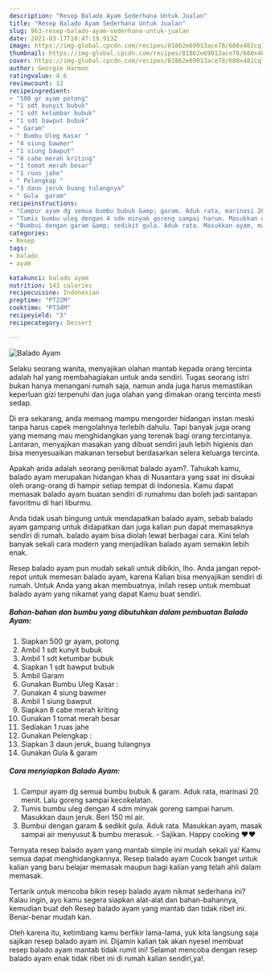 ```yaml
---
description: "Resep Balado Ayam Sederhana Untuk Jualan"
title: "Resep Balado Ayam Sederhana Untuk Jualan"
slug: 963-resep-balado-ayam-sederhana-untuk-jualan
date: 2021-03-17T10:47:19.913Z
image: https://img-global.cpcdn.com/recipes/81862e69013ace78/680x482cq70/balado-ayam-foto-resep-utama.jpg
thumbnail: https://img-global.cpcdn.com/recipes/81862e69013ace78/680x482cq70/balado-ayam-foto-resep-utama.jpg
cover: https://img-global.cpcdn.com/recipes/81862e69013ace78/680x482cq70/balado-ayam-foto-resep-utama.jpg
author: Georgie Harmon
ratingvalue: 4.6
reviewcount: 12
recipeingredient:
- "500 gr ayam potong"
- "1 sdt kunyit bubuk"
- "1 sdt ketumbar bubuk"
- "1 sdt bawput bubuk"
- " Garam"
- " Bumbu Uleg Kasar "
- "4 siung bawmer"
- "1 siung bawput"
- "8 cabe merah kriting"
- "1 tomat merah besar"
- "1 ruas jahe"
- " Pelengkap "
- "3 daun jeruk buang tulangnya"
- " Gula  garam"
recipeinstructions:
- "Campur ayam dg semua bumbu bubuk &amp; garam. Aduk rata, marinasi 20 menit. Lalu goreng sampai kecokelatan."
- "Tumis bumbu uleg dengan 4 sdm minyak goreng sampai harum. Masukkan daun jeruk. Beri 150 ml air."
- "Bumbui dengan garam &amp; sedikit gula. Aduk rata. Masukkan ayam, masak sampai air menyusut &amp; bumbu merasuk. Sajikan. Happy cooking ❤❤"
categories:
- Resep
tags:
- balado
- ayam

katakunci: balado ayam 
nutrition: 143 calories
recipecuisine: Indonesian
preptime: "PT22M"
cooktime: "PT34M"
recipeyield: "3"
recipecategory: Dessert

---
```



![Balado Ayam](https://img-global.cpcdn.com/recipes/81862e69013ace78/680x482cq70/balado-ayam-foto-resep-utama.jpg)

Selaku seorang wanita, menyajikan olahan mantab kepada orang tercinta adalah hal yang membahagiakan untuk anda sendiri. Tugas seorang istri bukan hanya menangani rumah saja, namun anda juga harus memastikan keperluan gizi terpenuhi dan juga olahan yang dimakan orang tercinta mesti sedap.

Di era  sekarang, anda memang mampu mengorder hidangan instan meski tanpa harus capek mengolahnya terlebih dahulu. Tapi banyak juga orang yang memang mau menghidangkan yang terenak bagi orang tercintanya. Lantaran, menyajikan masakan yang dibuat sendiri jauh lebih higienis dan bisa menyesuaikan makanan tersebut berdasarkan selera keluarga tercinta. 



Apakah anda adalah seorang penikmat balado ayam?. Tahukah kamu, balado ayam merupakan hidangan khas di Nusantara yang saat ini disukai oleh orang-orang di hampir setiap tempat di Indonesia. Kamu dapat memasak balado ayam buatan sendiri di rumahmu dan boleh jadi santapan favoritmu di hari liburmu.

Anda tidak usah bingung untuk mendapatkan balado ayam, sebab balado ayam gampang untuk didapatkan dan juga kalian pun dapat memasaknya sendiri di rumah. balado ayam bisa diolah lewat berbagai cara. Kini telah banyak sekali cara modern yang menjadikan balado ayam semakin lebih enak.

Resep balado ayam pun mudah sekali untuk dibikin, lho. Anda jangan repot-repot untuk memesan balado ayam, karena Kalian bisa menyajikan sendiri di rumah. Untuk Anda yang akan membuatnya, inilah resep untuk membuat balado ayam yang nikamat yang dapat Kamu buat sendiri.

<!--inarticleads1-->

##### Bahan-bahan dan bumbu yang dibutuhkan dalam pembuatan Balado Ayam:

1. Siapkan 500 gr ayam, potong
1. Ambil 1 sdt kunyit bubuk
1. Ambil 1 sdt ketumbar bubuk
1. Siapkan 1 sdt bawput bubuk
1. Ambil  Garam
1. Gunakan  Bumbu Uleg Kasar :
1. Gunakan 4 siung bawmer
1. Ambil 1 siung bawput
1. Siapkan 8 cabe merah kriting
1. Gunakan 1 tomat merah besar
1. Sediakan 1 ruas jahe
1. Gunakan  Pelengkap :
1. Siapkan 3 daun jeruk, buang tulangnya
1. Gunakan  Gula &amp; garam




<!--inarticleads2-->

##### Cara menyiapkan Balado Ayam:

1. Campur ayam dg semua bumbu bubuk &amp; garam. Aduk rata, marinasi 20 menit. Lalu goreng sampai kecokelatan.
1. Tumis bumbu uleg dengan 4 sdm minyak goreng sampai harum. Masukkan daun jeruk. Beri 150 ml air.
1. Bumbui dengan garam &amp; sedikit gula. Aduk rata. Masukkan ayam, masak sampai air menyusut &amp; bumbu merasuk. - Sajikan. Happy cooking ❤❤




Ternyata resep balado ayam yang mantab simple ini mudah sekali ya! Kamu semua dapat menghidangkannya. Resep balado ayam Cocok banget untuk kalian yang baru belajar memasak maupun bagi kalian yang telah ahli dalam memasak.

Tertarik untuk mencoba bikin resep balado ayam nikmat sederhana ini? Kalau ingin, ayo kamu segera siapkan alat-alat dan bahan-bahannya, kemudian buat deh Resep balado ayam yang mantab dan tidak ribet ini. Benar-benar mudah kan. 

Oleh karena itu, ketimbang kamu berfikir lama-lama, yuk kita langsung saja sajikan resep balado ayam ini. Dijamin kalian tak akan nyesel membuat resep balado ayam mantab tidak rumit ini! Selamat mencoba dengan resep balado ayam enak tidak ribet ini di rumah kalian sendiri,ya!.

